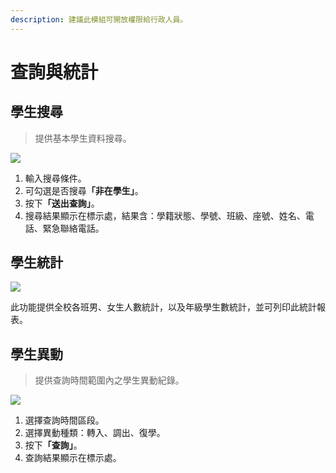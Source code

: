 ```yaml
---
description: 建議此模組可開放權限給行政人員。
---
```


# 查詢與統計

## 學生搜尋

> 提供基本學生資料搜尋。

![](../.gitbook/assets/student-search.png)

1. 輸入搜尋條件。
2. 可勾選是否搜&#x5C0B;**「非在學生」**。
3. 按&#x4E0B;**「送出查詢」**。
4. 搜尋結果顯示在標示處，結果含：學籍狀態、學號、班級、座號、姓名、電話、緊急聯絡電話。

## 學生統計

![](../.gitbook/assets/student-status.png)

此功能提供全校各班男、女生人數統計，以及年級學生數統計，並可列印此統計報表。

## 學生異動

> 提供查詢時間範圍內之學生異動紀錄。

![](../.gitbook/assets/student-move.png)

1. 選擇查詢時間區段。
2. 選擇異動種類：轉入、調出、復學。
3. 按&#x4E0B;**「查詢」**。
4. 查詢結果顯示在標示處。
